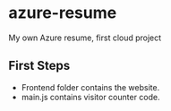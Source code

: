 # azure-resume
My own Azure resume, first cloud project

## First Steps

- Frontend folder contains the website.
- main.js contains visitor counter code.